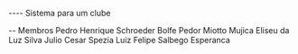 ---- Sistema para um clube

-- Membros
Pedro Henrique Schroeder Bolfe
Pedor Miotto Mujica
Eliseu da Luz Silva
Julio Cesar Spezia
Luiz Felipe Salbego Esperanca
